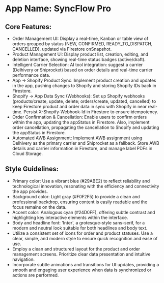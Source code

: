 # **App Name**: SyncFlow Pro

## Core Features:

- Order Management UI: Display a real-time, Kanban or table view of orders grouped by status (NEW, CONFIRMED, READY_TO_DISPATCH, CANCELLED), updated via Firestore onSnapshot.
- Product Management UI: Display product list, creation, editing, and deletion interface, showing real-time status badges (active/draft).
- Intelligent Carrier Selection: AI tool integration: suggest a carrier (Delhivery or Shiprocket) based on order details and real-time carrier performance data.
- App → Shopify Product Sync: Implement product creation and updates in the app, pushing changes to Shopify and storing Shopify IDs back in Firestore.
- Shopify → App Data Sync (Webhooks): Set up Shopify webhooks (products/create, update, delete; orders/create, updated, cancelled) to keep Firestore product and order data in sync with Shopify in near real-time. Persist X-Shopify-Webhook-Id in Firestore to ensure idempotency.
- Order Confirmation & Cancellation: Enable users to confirm orders within the app, updating the appStatus in Firestore. Also, implement order cancellation, propagating the cancellation to Shopify and updating the appStatus in Firestore.
- Automated AWB Assignment: Implement AWB assignment using Delhivery as the primary carrier and Shiprocket as a fallback. Store AWB details and carrier information in Firestore, and manage label PDFs in Cloud Storage.

## Style Guidelines:

- Primary color: Use a vibrant blue (#29ABE2) to reflect reliability and technological innovation, resonating with the efficiency and connectivity the app provides.
- Background color: Light gray (#F0F2F5) to provide a clean and professional backdrop, ensuring content is easily readable and the focus remains on the data.
- Accent color: Analogous cyan (#24D0FF), offering subtle contrast and highlighting key interactive elements within the interface.
- Body and headline font: 'Inter', a grotesque-style sans-serif, for a modern and neutral look suitable for both headlines and body text.
- Utilize a consistent set of icons for order and product statuses. Use a clear, simple, and modern style to ensure quick recognition and ease of use.
- Employ a clean and structured layout for the product and order management screens. Prioritize clear data presentation and intuitive navigation.
- Incorporate subtle animations and transitions for UI updates, providing a smooth and engaging user experience when data is synchronized or actions are performed.
